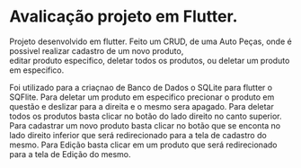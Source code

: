 # Avalicação projeto em Flutter.

Projeto desenvolvido em flutter. 
Feito um CRUD, de uma Auto Peças, onde é possivel realizar cadastro de um novo produto, \
editar produto especifico, deletar todos os produtos, ou deletar um produto em especifico. 

Foi utilizado para a criaçnao de Banco de Dados o SQLite para flutter o SQFlite.
Para deletar um produto em especifico precionar o produto em questão e deslizar para a direita e o mesmo sera apagado.
Para deletar todos os produtos basta clicar no botão do lado direito no canto superior.
Para cadastrar um novo produto basta clicar no botão que se enconta no lado direito inferior que será redirecionado para a tela de cadastro do mesmo.
Para Edição basta clicar em um produto que será redirecionado para a tela de Edição do mesmo.

